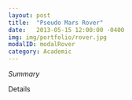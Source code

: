 ```yaml
---
layout: post
title:  "Pseudo Mars Rover"
date:   2013-05-15 12:00:00 -0400
img: img/portfolio/rover.jpg
modalID: modalRover
category: Academic
---
```

_Summary_

Details